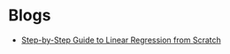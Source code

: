# Blogs
* <a href="https://vamshi.study/linear-regression-from-scratch"> Step-by-Step Guide to Linear Regression from Scratch</a>
